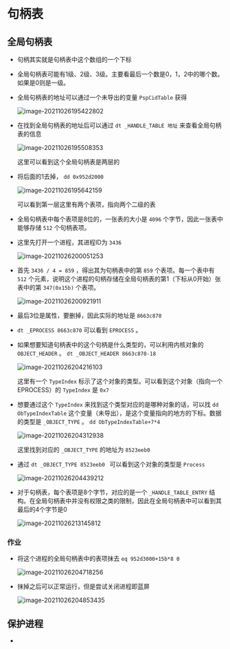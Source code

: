 # 句柄表

## 全局句柄表

+ 句柄其实就是句柄表中这个数组的一个下标

+ 全局句柄表可能有1级、2级、3级。主要看最后一个数是0，1，2中的哪个数。如果是0则是一级。

+ 全局句柄表的地址可以通过一个未导出的变量 `PspCidTable` 获得

  ![image-20211026195422802](https://cdn.jsdelivr.net/gh/smallzhong/new_new_picgo_picbed@main/image-20211026195422802.png)

+ 在找到全局句柄表的地址后可以通过 `dt _HANDLE_TABLE 地址` 来查看全局句柄表的信息

  ![image-20211026195508353](https://cdn.jsdelivr.net/gh/smallzhong/new_new_picgo_picbed@main/image-20211026195508353.png)

  这里可以看到这个全局句柄表是两层的

+ 将后面的1去掉， `dd 0x952d2000` 

  ![image-20211026195642159](https://cdn.jsdelivr.net/gh/smallzhong/new_new_picgo_picbed@main/image-20211026195642159.png)

  可以看到第一层这里有两个表项，指向两个二级的表

+ 全局句柄表中每个表项是8位的，一张表的大小是 `4096` 个字节，因此一张表中能够存储 `512` 个句柄表项。

+ 这里先打开一个进程，其进程ID为 `3436`

  ![image-20211026200051253](https://cdn.jsdelivr.net/gh/smallzhong/new_new_picgo_picbed@main/image-20211026200051253.png)

+ 首先 `3436 / 4 = 859` ，得出其为句柄表中的第 `859` 个表项。每一个表中有 `512` 个元素，说明这个进程的句柄存储在全局句柄表的第1（下标从0开始）张表中的第 `347(0x15b)` 个表项。

  ![image-20211026200921911](https://cdn.jsdelivr.net/gh/smallzhong/new_new_picgo_picbed@main/image-20211026200921911.png)

+ 最后3位是属性，要删掉，因此实际的地址是 `8663c870`

+ `dt _EPROCESS 8663c870` 可以看到 `EPROCESS` 。

+ 如果想要知道句柄表中的这个句柄是什么类型的，可以利用内核对象的 `OBJECT_HEADER` 。 `dt _OBJECT_HEADER 8663c870-18`

  ![image-20211026204216103](https://cdn.jsdelivr.net/gh/smallzhong/new_new_picgo_picbed@main/image-20211026204216103.png)

  这里有一个 `TypeIndex` 标示了这个对象的类型。可以看到这个对象（指向一个EPROCESS）的 `TypeIndex` 是 `0x7`

+ 想要通过这个 `TypeIndex` 来找到这个类型对应的是哪种对象的话，可以找 `dd ObTypeIndexTable` 这个变量（未导出），是这个变量指向的地方的下标。数据的类型是 `_OBJECT_TYPE` 。  `dd ObTypeIndexTable+7*4`

  ![image-20211026204312938](https://cdn.jsdelivr.net/gh/smallzhong/new_new_picgo_picbed@main/image-20211026204312938.png)

  这里找到对应的 `_OBJECT_TYPE` 的地址为 `8523eeb0 `

+ 通过 `dt _OBJECT_TYPE 8523eeb0 ` 可以看到这个对象的类型是 `Process` 

  ![image-20211026204439212](https://cdn.jsdelivr.net/gh/smallzhong/new_new_picgo_picbed@main/image-20211026204439212.png)

+ 对于句柄表，每个表项是8个字节，对应的是一个 `_HANDLE_TABLE_ENTRY` 结构。在全局句柄表中并没有权限之类的限制，因此在全局句柄表中可以看到其最后的4个字节是0

  ![image-20211026213145812](https://cdn.jsdelivr.net/gh/smallzhong/new_new_picgo_picbed@main/image-20211026213145812.png)

### 作业

+ 将这个进程的全局句柄表中的表项抹去 `eq 952d3000+15b*8 0`

  ![image-20211026204718256](https://cdn.jsdelivr.net/gh/smallzhong/new_new_picgo_picbed@main/image-20211026204718256.png)

+ 抹掉之后可以正常运行，但是尝试关闭进程即蓝屏

  ![image-20211026204853435](https://cdn.jsdelivr.net/gh/smallzhong/new_new_picgo_picbed@main/image-20211026204853435.png)

## 保护进程

+ 